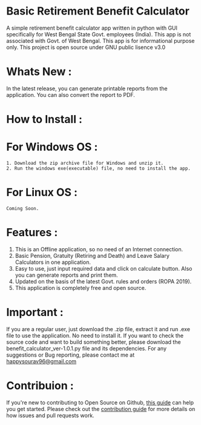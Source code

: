 # Basic Retirement Benefit Calculator
A simple retirement benefit calculator app written in python with GUI specifically for West Bengal State Govt. employees (India).
This app is not associated with Govt. of West Bengal. This app is for informational purpose only. 
This project is open source under GNU public lisence v3.0

# Whats New :
In the latest release, you can generate printable reports from the application. You can also convert the report to PDF.
 
 # How to Install :
  # For Windows OS :
    1. Download the zip archive file for Windows and unzip it. 
    2. Run the windows exe(executable) file, no need to install the app.
  # For Linux OS :
    Coming Soon.
 
 # Features :
 1. This is an Offline application, so no need of an Internet connection.
 2. Basic Pension, Gratuity (Retiring and Death) and Leave Salary Calculators in one application.
 3. Easy to use, just input required data and click on calculate button. Also you can generate reports and print them.
 4. Updated on the basis of the latest Govt. rules and orders (ROPA 2019).
 5. This application is completely free and open source.

# Important :
If you are a regular user, just download the .zip file, extract it and run .exe file to use the application. No need to install it.
If you want to check the source code and want to build something better, please download the benefit_calculator_ver-1.0.1.py file and its dependencies.
For any suggestions or Bug reporting, please contact me at happysourav96@gmail.com

# Contribuion :
If you're new to contributing to Open Source on Github, <a href="https://guides.github.com/activities/contributing-to-open-source/">this guide</a> can help you get started. Please check out the <a href="https://github.com/covid19india/covid19india-react/blob/master/CONTRIBUTING.md">contribution guide</a> for more details on how issues and pull requests work.

